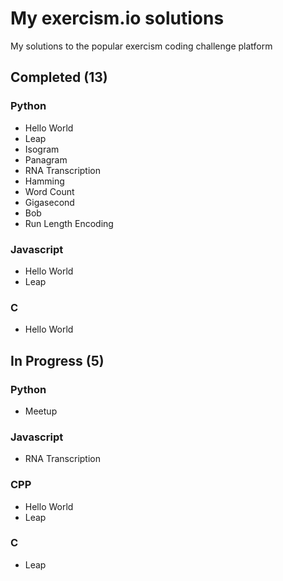 # My exercism.io solutions
My solutions to the popular exercism coding challenge platform

## Completed (13)
### Python
* Hello World
* Leap
* Isogram
* Panagram
* RNA Transcription
* Hamming
* Word Count
* Gigasecond
* Bob
* Run Length Encoding

### Javascript
* Hello World
* Leap

### C
* Hello World

## In Progress (5)
### Python
* Meetup

### Javascript
* RNA Transcription

### CPP
* Hello World
* Leap

### C
* Leap
